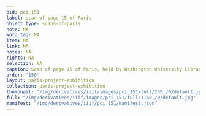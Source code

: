 ```yaml
---
pid: pci_151
label: scan of page 15 of Paris
object_type: scans-of-paris
note: NA
word_tag: NA
item: NA
link: NA
notes: NA
rights: NA
selection: NA
caption: Scan of page 15 of Paris, held by Washington University Libraries
order: '150'
layout: paris-project-exhibition
collection: paris-project-exhibition
thumbnail: "/img/derivatives/iiif/images/pci_151/full/250,/0/default.jpg"
full: "/img/derivatives/iiif/images/pci_151/full/1140,/0/default.jpg"
manifest: "/img/derivatives/iiif/pci_151/manifest.json"
---
```

